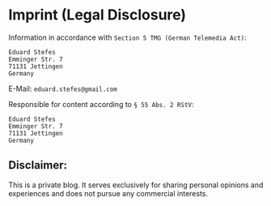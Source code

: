 # Imprint (Legal Disclosure)

Information in accordance with `Section 5 TMG (German Telemedia Act)`:

```ignore
Eduard Stefes
Emminger Str. 7
71131 Jettingen
Germany
```

E-Mail: `eduard.stefes@gmail.com`

Responsible for content according to `§ 55 Abs. 2 RStV`:

```ignore
Eduard Stefes
Emminger Str. 7
71131 Jettingen
Germany
```

## Disclaimer:
This is a private blog. It serves exclusively for sharing personal opinions and experiences and does not pursue any commercial interests.
